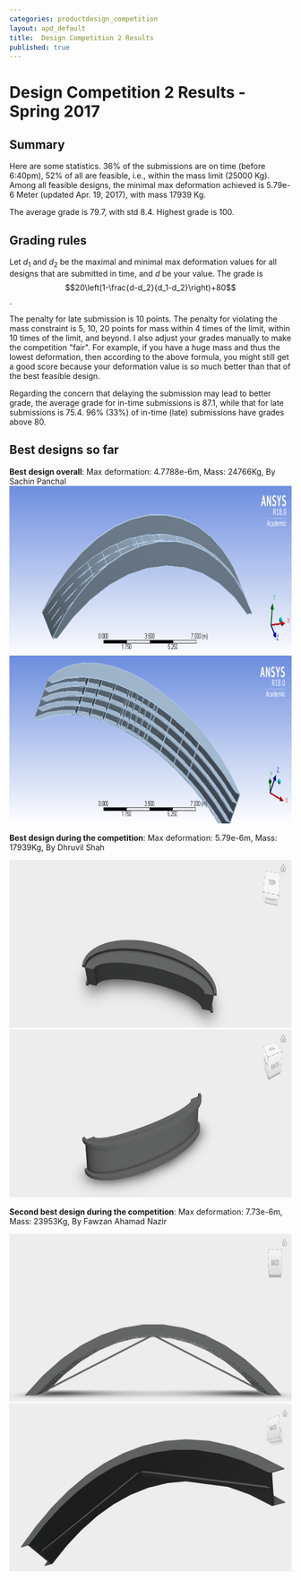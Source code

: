 ```yaml
---
categories: productdesign_competition
layout: apd_default
title:  Design Competition 2 Results
published: true
---
```

<style TYPE="text/css">
code.has-jax {font: inherit; font-size: 100%; background: inherit; border: inherit;}
</style>
<script type="text/x-mathjax-config">
MathJax.Hub.Config({
    tex2jax: {
        inlineMath: [['$','$'], ['\\(','\\)']],
        skipTags: ['script', 'noscript', 'style', 'textarea', 'pre'] // removed 'code' entry
    }
});
MathJax.Hub.Queue(function() {
    var all = MathJax.Hub.getAllJax(), i;
    for(i = 0; i < all.length; i += 1) {
        all[i].SourceElement().parentNode.className += ' has-jax';
    }
});
</script>
<script type="text/javascript" src="http://cdn.mathjax.org/mathjax/latest/MathJax.js?config=TeX-AMS-MML_HTMLorMML"></script>


# Design Competition 2 Results - Spring 2017


## Summary
Here are some statistics. 36% of the submissions are on time (before 6:40pm), 52% of 
all are feasible, i.e., within the mass limit (25000 Kg). Among all feasible designs, the 
minimal max deformation achieved is 5.79e-6 Meter (updated Apr. 19, 2017), with mass 17939 Kg.

The average grade is 79.7, with std 8.4. Highest grade is 100. 

## Grading rules
Let $d_1$ and $d_2$ be the maximal and minimal max deformation values for all designs that are 
submitted in time, and $d$ be your value. The grade is
 $$20\left(1-\frac{d-d_2}{d_1-d_2}\right)+80$$.
 
The penalty for late submission is 10 points. The penalty for violating the mass constraint
is 5, 10, 20 points for mass within 4 times of the limit, within 10 times of the limit, and beyond.
I also adjust your grades manually to make the competition "fair". For example, if you have 
a huge mass and thus the lowest deformation, then according to the above formula, you might still
get a good score because your deformation value is so much better than that of the best 
feasible design.

Regarding the concern that delaying the submission may lead to better grade, the average grade
for in-time submissions is 87.1, while that for late submissions is 75.4. 96% (33%) of in-time 
(late) submissions have grades above 80.

## Best designs so far
**Best design overall**: Max deformation: 4.7788e-6m, Mass: 24766Kg, By Sachin Panchal
<img src="/_images/productdesign/designcompetition2017panchal.png" alt="Drawing" style="height: 300px;"/>
<img src="/_images/productdesign/designcompetition2017panchal2.png" alt="Drawing" style="height: 300px;"/>


**Best design during the competition**: Max deformation: 5.79e-6m, Mass: 17939Kg, By Dhruvil Shah

<img src="/_images/productdesign/designcompetition2017shah.png" alt="Drawing" style="height: 300px;"/>
<img src="/_images/productdesign/designcompetition2017shah2.png" alt="Drawing" style="height: 300px;"/>

**Second best design during the competition**: Max deformation: 7.73e-6m, Mass: 23953Kg, By Fawzan Ahamad Nazir

<img src="/_images/productdesign/designcompetition2017ahamad.png" alt="Drawing" style="height: 300px;"/>
<img src="/_images/productdesign/designcompetition2017ahamad2.png" alt="Drawing" style="height: 300px;"/>

